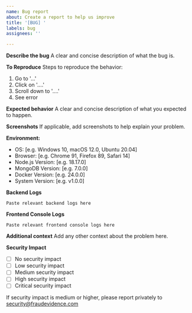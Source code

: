 ```yaml
---
name: Bug report
about: Create a report to help us improve
title: '[BUG] '
labels: bug
assignees: ''

---
```


**Describe the bug**
A clear and concise description of what the bug is.

**To Reproduce**
Steps to reproduce the behavior:
1. Go to '...'
2. Click on '....'
3. Scroll down to '....'
4. See error

**Expected behavior**
A clear and concise description of what you expected to happen.

**Screenshots**
If applicable, add screenshots to help explain your problem.

**Environment:**
 - OS: [e.g. Windows 10, macOS 12.0, Ubuntu 20.04]
 - Browser: [e.g. Chrome 91, Firefox 89, Safari 14]
 - Node.js Version: [e.g. 18.17.0]
 - MongoDB Version: [e.g. 7.0.0]
 - Docker Version: [e.g. 24.0.0]
 - System Version: [e.g. v1.0.0]

**Backend Logs**
```
Paste relevant backend logs here
```

**Frontend Console Logs**
```
Paste relevant frontend console logs here
```

**Additional context**
Add any other context about the problem here.

**Security Impact**
- [ ] No security impact
- [ ] Low security impact
- [ ] Medium security impact
- [ ] High security impact
- [ ] Critical security impact

If security impact is medium or higher, please report privately to security@fraudevidence.com
